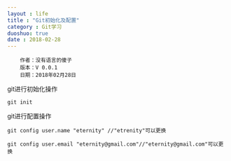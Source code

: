 ```yaml
---
layout : life
title : "Git初始化及配置"
category : Git学习
duoshuo: true
date : 2018-02-28
---
```


        作者：没有语言的傻子
        版本：V 0.0.1
        日期：2018年02月28日

<!-- more -->

git进行初始化操作
```
git init
```
git进行配置操作
```
git config user.name "eternity" //"etrenity"可以更换
```
```
git config user.email "eternity@gmail.com"//"eternity@gmail.com"可以更换
```